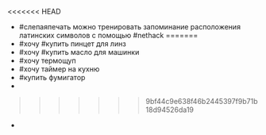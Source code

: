 <<<<<<< HEAD
- #слепаяпечать можно тренировать запоминание расположения латинских символов с помощью #nethack
=======
- #хочу #купить пинцет для линз
- #хочу #купить масло для машинки
- #хочу термощуп
- #хочу таймер на кухню
- #купить фумигатор
-
>>>>>>> 9bf44c9e638f46b2445397f9b71b18d94526da19
-